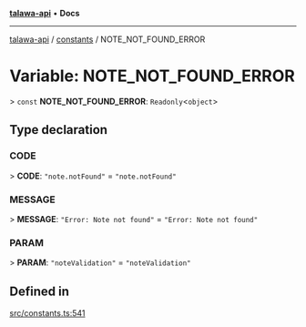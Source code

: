 [**talawa-api**](../../README.md) • **Docs**

***

[talawa-api](../../modules.md) / [constants](../README.md) / NOTE\_NOT\_FOUND\_ERROR

# Variable: NOTE\_NOT\_FOUND\_ERROR

\> `const` **NOTE\_NOT\_FOUND\_ERROR**: `Readonly`\<`object`\>

## Type declaration

### CODE

\> **CODE**: `"note.notFound"` = `"note.notFound"`

### MESSAGE

\> **MESSAGE**: `"Error: Note not found"` = `"Error: Note not found"`

### PARAM

\> **PARAM**: `"noteValidation"` = `"noteValidation"`

## Defined in

[src/constants.ts:541](https://github.com/PalisadoesFoundation/talawa-api/blob/5e38dbf44e47f2fc703410fad29ab5c8f7f26c77/src/constants.ts#L541)
